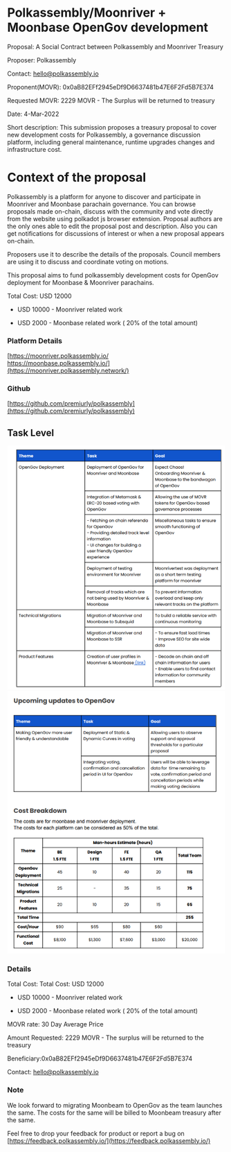 ﻿# **Polkassembly/Moonriver + Moonbase OpenGov development**

Proposal: A Social Contract between Polkassembly and Moonriver Treasury

Proposer: Polkassembly

Contact: hello@polkassembly.io

Proponent(MOVR): 0x0aB82EFf2945eDf9D6637481b47E6F2Fd5B7E374

Requested MOVR: 2229 MOVR - The Surplus will be returned to treasury

Date: 4-Mar-2022

Short description: This submission proposes a treasury proposal to cover new development costs for Polkassembly, a governance discussion platform, including general maintenance, runtime upgrades changes and infrastructure cost.

  

  

# Context of the proposal

Polkassembly is a platform for anyone to discover and participate in Moonriver and Moonbase parachain governance. You can browse proposals made on-chain, discuss with the community and vote directly from the website using polkadot js browser extension. Proposal authors are the only ones able to edit the proposal post and description. Also you can get notifications for discussions of interest or when a new proposal appears on-chain.

Proposers use it to describe the details of the proposals. Council members are using it to discuss and coordinate voting on motions.

  

This proposal aims to fund polkassembly development costs for OpenGov deployment for Moonbase & Moonriver parachains.

  

Total Cost: USD 12000

-   USD 10000 - Moonriver related work
    
-   USD 2000 - Moonbase related work ( 20% of the total amount)
    

### Platform Details

[https://moonriver.polkassembly.io/  
https://moonbase.polkassembly.io/](https://moonriver.polkassembly.network/)

### Github

[https://github.com/premiurly/polkassembly](https://github.com/premiurly/polkassembly)

## Task Level
![Task level](./assets/Screenshot_137.png?raw=true)
![enter image description here](./assets/Screenshot_138.png?raw=true)



### Details

  

Total Cost: Total Cost: USD 12000

-   USD 10000 - Moonriver related work
    
-   USD 2000 - Moonbase related work ( 20% of the total amount)
    

MOVR rate: 30 Day Average Price

Amount Requested: 2229 MOVR - The surplus will be returned to the treasury

Beneficiary:0x0aB82EFf2945eDf9D6637481b47E6F2Fd5B7E374

Contact: [hello@polkassembly.io](mailto:hello@polkassembly.io)

  

### Note

We look forward to migrating Moonbeam to OpenGov as the team launches the same. The costs for the same will be billed to Moonbeam treasury after the same.

  

Feel free to drop your feedback for product or report a bug on [https://feedback.polkassembly.io/](https://feedback.polkassembly.io/)
